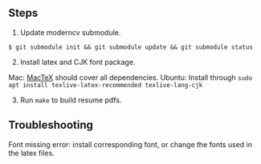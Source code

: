 ## Steps

1. Update moderncv submodule.

```
$ git submodule init && git submodule update && git submodule status
```

2. Install latex and CJK font package.

Mac: [MacTeX](https://tug.org/mactex/mactex-download.html) should cover all dependencies.
Ubuntu: Install through `sudo apt install texlive-latex-recommended texlive-lang-cjk`

3. Run `make` to build resume pdfs.

## Troubleshooting

Font missing error: install corresponding font, or change the fonts used in the latex files.

